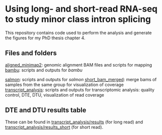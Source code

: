 # Using long- and short-read RNA-seq to study minor class intron splicing
This repository contains code used to perform the analysis and generate the figures for my PhD thesis chapter 4.

## Files and folders
[aligned_minimap2](aligned_minimap2): genomic alignment BAM files and scripts for mapping
[bambu](bambu): scripts and outputs for *bambu*
<!-- [count](count): scripts and outputs from running *featureCounts* for gene-level counting -->
<!-- [data](data): a soft link to the original data -->
<!-- [figures](figures): figures organizaed to be used in thesis -->
[salmon](salmon): scripts and outputs for *salmon*
[short_bam_merged](short_bam_merged): merge bams of samples from the same group for visualization of coverage
[transcript_analysis](transcript_analysis): scripts and outputs for transcriptomic analysis: quality control, DTE, DTU, visualization of read coverage

## DTE and DTU results table
These can be found in [transcript_analysis/results](transcript_analysis/results) (for long read) and [transcript_analysis/results_short](transcript_analysis/results_short) (for short read). 